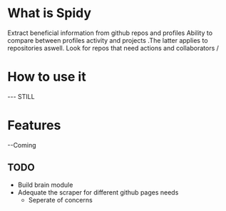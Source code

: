 # What is Spidy
Extract beneficial information from github repos and profiles
Ability to compare between profiles activity and projects .The latter applies to repositories aswell.
Look for repos that need actions and collaborators /
# How to use it
--- STILL
# Features
--Coming
## TODO
- Build brain module
- Adequate the scraper for different github pages needs
    - Seperate of concerns

